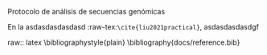 Protocolo de análisis de secuencias genómicas 

En la asdasdasdasdasd :raw-tex:`\cite{liu2021practical}`, asdasdasdasdgf






raw:: latex
 \bibliographystyle{plain}
 \bibliography{docs/reference.bib}

